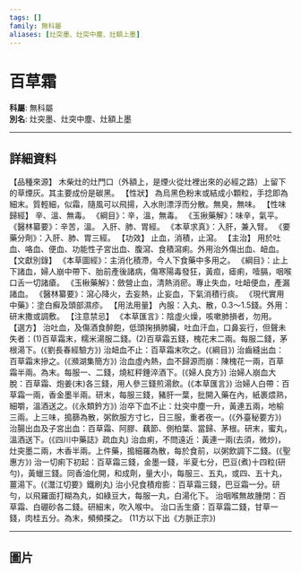 ```yaml
---
tags: []
family: 無科屬
aliases: [灶突墨、灶突中塵、灶額上墨]
---
```


# 百草霜

**科屬**: 無科屬  
**別名**: 灶突墨、灶突中塵、灶額上墨  

---

## 詳細資料
【品種來源】
木柴灶的灶門口（外額上，是煙火從灶裡出來的必經之路）上留下的草煙灰。其主要成份是碳黑。
【性狀】
為烏黑色粉末或結成小顆粒，手捻即為細末。質輕細，似霜，隨風可以飛揚，入水則漂浮而分散。無臭，無味。
【性味歸經】
辛、溫、無毒。
《綱目》：辛，溫，無毒。
《玉揪藥解》：味辛，氣平。
《醫林纂要》：辛苦，溫。
入肝、肺、胃經。
《本草求真》：入肝，兼入腎。
《要藥分劑》：入肝、肺、胃三經。
【功效】
止血，消積，止瀉。
【主治】
用於吐血、咯血、便血、功能性子宮出血、腹瀉、食積瀉痢。外用治外傷出血、衄血。
【文獻別錄】
《本草圖經》：主消化積滯，今人下食藥中多用之。
《綱目》：止上下諸血，婦人崩中帶下、胎前產後諸病，傷寒陽毒發狂，黃疸，瘧痢，噎膈，咽喉口舌一切諸瘡。
《玉楸藥解》：斂營止血，清熱消瘀。專止失血，吐衄便血，產漏諸血。
《醫林纂要》：瀉心降火，去妄熱，止妄血，下氣消積行痰。
《現代實用中藥》：塗白癬及頭部濕疹。
【用法用量】
內服：入丸、散，0.3～1.5錢。外用：研末撒或調敷。
【注意禁忌】
《本草匯言》：陰虛火燥，咳嗽肺損者，勿用。
【選方】
治吐血，及傷酒食醉飽，低頭掬損肺臟，吐血汗血，口鼻妄行，但聲未失者：(1)百草霜末，糯米湯服二錢。(2)百草霜五錢，槐花末二兩。每服二錢，茅根湯下。(《劉長春經驗方》)
治衄血不止：百草霜末吹之。(《綱目》)
治齒縫出血：百草霜末摻之。(《瀕湖集簡方》)
治血虛內熱，血不歸源而崩：陳槐花一兩，百草霜半兩。為末。每服一、二錢，燒紅秤錘淬酒下。(《婦人良方》)
治婦人崩血大脫：百草霜、炮姜(末)各三錢，用人參三錢煎湯飲。(《本草匯言》)
治婦人白帶：百草霜一兩，香金墨半兩。研末，每服三錢，豬肝一葉，批開入藥在內，紙裹煨熟，細嚼，溫酒送之。(《永類鈐方》)
治卒下血不止：灶突中塵一升，黃連五兩，地榆三兩。上三味，搗篩為散，粥飲服方寸匕，日三服，重者夜一。(《外臺秘要方》)
治腸出血及子宮出血：百草霜、阿膠、藕節、側柏葉、當歸、茅根。研末，蜜丸，溫酒送下。(《四川中藥誌》疏血丸)
治血痢，不問遠近：黃連一兩(去須，微炒)，灶突墨二兩，木香半兩。上件藥，搗細羅為散，每於食前，以粥飲調下二錢。(《聖惠方》)
治一切痢下初起：百草霜三錢，金墨一錢，半夏七分，巴豆(煮)十四粒(研勻)，黃蠟三錢。同香油化開，和成劑，量大小，每服三、五丸，或四、五十丸，薑湯下。(《灊江切要》鐵刷丸)
治小兒食積疳膨：百草霜三錢，巴豆霜一分。研勻，以飛羅面打糊為丸，如綠豆大，每服一丸，白湯化下。
治咽喉無故腫閉：百草霜、白硼砂各二錢。研細末，吹入喉中。
治口舌生瘡：百草霜二錢，甘草一錢，肉桂五分。為末，頻頻搽之。
(11方以下出《方脈正宗》)

---

## 圖片

